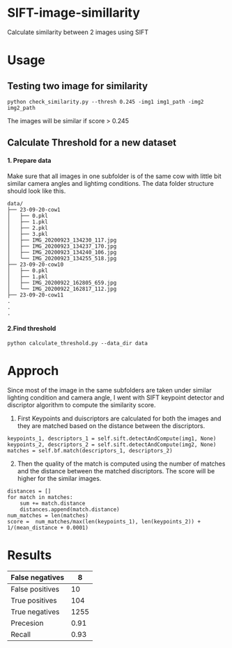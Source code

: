 # SIFT-image-simillarity
Calculate similarity between 2 images using SIFT 

# Usage
## Testing two image for similarity
```
python check_similarity.py --thresh 0.245 -img1 img1_path -img2 img2_path
````
The images will be similar if score > 0.245





## Calculate Threshold for a new dataset

#### 1. Prepare data
Make sure that all images in one subfolder is of the same cow with little bit similar camera angles and lightimg conditions. 
The data folder structure should look like this. 
```
data/
├── 23-09-20-cow1
│   ├── 0.pkl
│   ├── 1.pkl
│   ├── 2.pkl
│   ├── 3.pkl
│   ├── IMG_20200923_134230_117.jpg
│   ├── IMG_20200923_134237_170.jpg
│   ├── IMG_20200923_134240_106.jpg
│   └── IMG_20200923_134255_518.jpg
├── 23-09-20-cow10
│   ├── 0.pkl
│   ├── 1.pkl
│   ├── IMG_20200922_162805_659.jpg
│   └── IMG_20200922_162817_112.jpg
├── 23-09-20-cow11
.
.
.
```
#### 2.Find threshold
```
python calculate_threshold.py --data_dir data

````

# Approch

Since most of the image in the same subfolders are taken under similar lighting condition and camera angle, I went with SIFT keypoint detector and discriptor algorithm to compute the similarity score.

1. First Keypoints and duiscriptors are calculated for both the images and they are matched based on the distance between the discriptors.
```
keypoints_1, descriptors_1 = self.sift.detectAndCompute(img1, None)
keypoints_2, descriptors_2 = self.sift.detectAndCompute(img2, None)
matches = self.bf.match(descriptors_1, descriptors_2)
```
2. Then the quality of the match is computed using the number of matches and the distance between the matched discriptors. The score will be higher for the similar images. 
```
distances = []
for match in matches:
    sum += match.distance
    distances.append(match.distance)
num_matches = len(matches)
score =  num_matches/max(len(keypoints_1), len(keypoints_2)) + 1/(mean_distance + 0.0001)

```
 # Results
| False negatives |8    |
|-----------------|-----|
| False positives | 10  |
| True positives  | 104 |
| True negatives  | 1255|
| Precesion       | 0.91|
| Recall          | 0.93|
 

